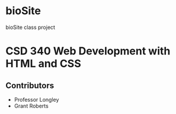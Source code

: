# bioSite
 bioSite class project
 
# CSD 340 Web Development with HTML and CSS

## Contributors
* Professor Longley 
* Grant Roberts
